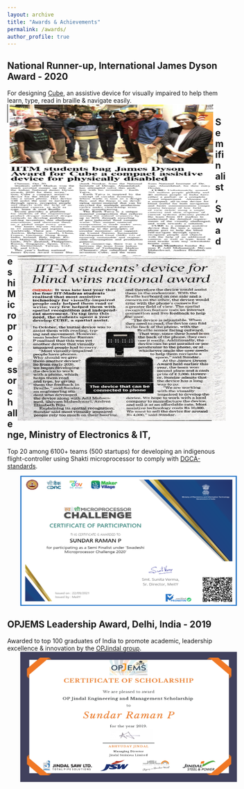 ```yaml
---
layout: archive
title: "Awards & Achievements"
permalink: /awards/
author_profile: true
---
```


## National Runner-up, International James Dyson Award - 2020

For designing [Cube](https://www.jamesdysonaward.org/en-IN/2020/project/cube/), an assistive device for visually impaired to help them learn, type, read in braille & navigate easily.
<img src='/images/James Dyson Award Chennai Times.PNG' align="left" width="480" height="350" style="vertical-align:left;margin:0px 0px"> 
<img src='/images/James Dyson Award Hindu.jpeg' align="right" width="480" height="380" style="vertical-align:right;margin:0px 0px">

 


## Semifinalist, Swadeshi Microprocessor challenge, Ministry of Electronics & IT,

Top 20 among 6100+ teams (500 startups) for developing an indigenous flight-controller using Shakti microprocessor to comply with [DGCA-standards](https://www.dgca.gov.in/digigov-portal/).

<img src='/images/Swadeshi Microprocessor Challenge Certificate.png' align="center" width="500" height="300" style="vertical-align:left;margin:0px 30px"> 



## OPJEMS Leadership Award, Delhi, India - 2019

Awarded to top 100 graduates of India to promote academic, leadership excellence & innovation by the [OPJindal group](https://www.opjems.com/about_opj_grp.html).
<img src='/images/OPJEMS Scholarship Certificate.jpg' align="center" width="500" height="300" style="vertical-align:left;margin:0px 30px"> 

